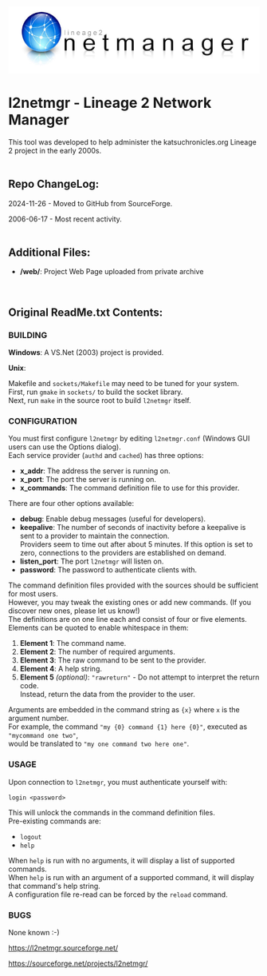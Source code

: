 ![l2netmgr logo](./web/logo.jpg)

# l2netmgr - Lineage 2 Network Manager

This tool was developed to help administer the katsuchronicles.org Lineage 2 project in the early 2000s.
<br/>
<br/>
## Repo ChangeLog:

2024-11-26 - Moved to GitHub from SourceForge. 

2006-06-17 - Most recent activity.
<br/>
<br/>

## Additional Files:

- **/web/**: Project Web Page uploaded from private archive
<br/>

## Original ReadMe.txt Contents:

### BUILDING

**Windows**: A VS.Net (2003) project is provided.

**Unix**:

Makefile and `sockets/Makefile` may need to be tuned for your system.  
First, run `gmake` in `sockets/` to build the socket library.  
Next, run `make` in the source root to build `l2netmgr` itself.

### CONFIGURATION

You must first configure `l2netmgr` by editing `l2netmgr.conf` (Windows GUI users can use the Options dialog).  
Each service provider (`authd` and `cached`) has three options:

- **x_addr**: The address the server is running on.
- **x_port**: The port the server is running on.
- **x_commands**: The command definition file to use for this provider.

There are four other options available:

- **debug**: Enable debug messages (useful for developers).
- **keepalive**: The number of seconds of inactivity before a keepalive is sent to a provider to maintain the connection.  
  Providers seem to time out after about 5 minutes. If this option is set to zero, connections to the providers are established on demand.
- **listen_port**: The port `l2netmgr` will listen on.
- **password**: The password to authenticate clients with.

The command definition files provided with the sources should be sufficient for most users.  
However, you may tweak the existing ones or add new commands. (If you discover new ones, please let us know!)  
The definitions are on one line each and consist of four or five elements.  
Elements can be quoted to enable whitespace in them:

1. **Element 1**: The command name.
2. **Element 2**: The number of required arguments.
3. **Element 3**: The raw command to be sent to the provider.
4. **Element 4**: A help string.
5. **Element 5** *(optional)*: `"rawreturn"` - Do not attempt to interpret the return code.  
   Instead, return the data from the provider to the user.

Arguments are embedded in the command string as `{x}` where `x` is the argument number.  
For example, the command `"my {0} command {1} here {0}"`, executed as `"mycommand one two"`,  
would be translated to `"my one command two here one"`.

### USAGE

Upon connection to `l2netmgr`, you must authenticate yourself with:

```
login <password>
```

This will unlock the commands in the command definition files.  
Pre-existing commands are:

- `logout`
- `help`

When `help` is run with no arguments, it will display a list of supported commands.  
When `help` is run with an argument of a supported command, it will display that command's help string.  
A configuration file re-read can be forced by the `reload` command.

### BUGS

None known :-)

<https://l2netmgr.sourceforge.net/>

<https://sourceforge.net/projects/l2netmgr/>
